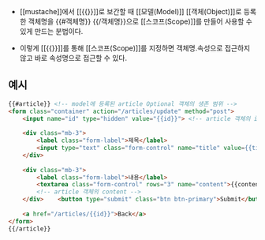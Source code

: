 - [[mustache]]에서 [[{{}}]]로 보간할 때 [[모델(Model)]] [[객체(Object)]]로 등록한 객체명을 {{#객체명}} {{/객체명}}으로 [[스코프(Scope)]]를 만들어 사용할 수 있게 만드는 분법이다.

- 이렇게 [[{{}}]]를 통해 [[스코프(Scope)]]를 지정하면 객체명.속성으로 접근하지 않고 바로 속성명으로 접근할 수 있다.
## 예시
```html
{{#article}} <!-- model에 등록된 article Optional 객체의 생존 범위 -->  
<form class="container" action="/articles/update" method="post">  
    <input name="id" type="hidden" value="{{id}}"> <!-- article 객체의 id -->
        
    <div class="mb-3">  
        <label class="form-label">제목</label>  
        <input type="text" class="form-control" name="title" value={{title}}>  
    </div>    
    
    <div class="mb-3">  
        <label class="form-label">내용</label>  
        <textarea class="form-control" rows="3" name="content">{{content}}</textarea> 
        <!-- article 객체의 content -->
    </div>    <button type="submit" class="btn btn-primary">Submit</button>  
    
    <a href="/articles/{{id}}">Back</a>  
</form>  
{{/article}}
```